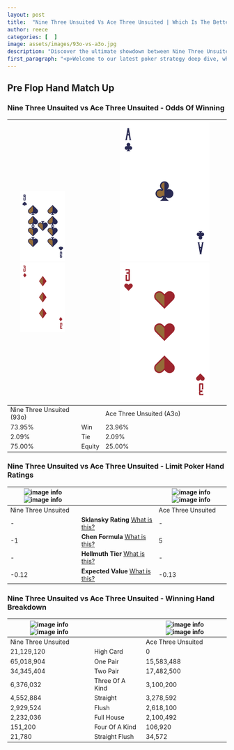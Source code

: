 ```yaml
---
layout: post
title:  "Nine Three Unsuited Vs Ace Three Unsuited | Which Is The Better Hand In Poker? A Complete Guide"
author: reece
categories: [  ]
image: assets/images/93o-vs-a3o.jpg
description: "Discover the ultimate showdown between Nine Three Unsuited and Ace Three Unsuited in poker! Uncover the odds, strategies, and scenarios where one hand triumphs over the other. Get ready to up your poker game with this thrilling analysis."
first_paragraph: "<p>Welcome to our latest poker strategy deep dive, where we're pitting two distinct hands against each other in a high-stakes showdown: Nine Three Unsuited vs Ace Three Unsuited.</p><p>In the dynamic world of poker, every decision counts, and knowing which hand holds the upper hand is key to your success at the table.</p><p>In this article, we'll dissect these two hands, explore the scenarios where one dominates the other, and equip you with the knowledge to make strategic choices that can tip the odds in your favor.</p><p>Get ready to unravel the intriguing dynamics of these poker hands and elevate your game to new heights.</p>"
---
```




[comment]: # (sp0)

## Pre Flop Hand Match Up

<div class="table hand-ratings" markdown="1"> 



### Nine Three Unsuited vs Ace Three Unsuited - Odds Of Winning


    
| ![image info](assets/images/hand1/9.png) ![image info](assets/images/hand1/3o.png) |  | ![image info](assets/images/hand2/a.png) ![image info](assets/images/hand2/3o.png) |
| -------- | -------- | -------- |
| Nine Three Unsuited (93o) |  | Ace Three Unsuited (A3o) |
| 73.95% | Win | 23.96% |
| 2.09% | Tie | 2.09% |
| 75.00% | Equity | 25.00% |




[comment]: # (sp1)



### Nine Three Unsuited vs Ace Three Unsuited - Limit Poker Hand Ratings


    
| ![image info](https://www.riverpairs.com/assets/images/hand1/9.png) ![image info](https://www.riverpairs.com/assets/images/hand1/3o.png) |  | ![image info](https://www.riverpairs.com/assets/images/hand2/a.png) ![image info](https://www.riverpairs.com/assets/images/hand2/3o.png) |
| -------- | -------- | -------- |
| Nine Three Unsuited |  | Ace Three Unsuited |
| - | **Sklansky Rating** [What is this?](/sklansky-rating-explained) | - |
| -1 | **Chen Formula** [What is this?](/chen-formula-explained) | 5 |
| - | **Hellmuth Tier** [What is this?](/Hellmuth-tier-explained) | - |
| -0.12 | **Expected Value** [What is this?](/expected-value-explained) | -0.13 |




[comment]: # (sp2)



### Nine Three Unsuited vs Ace Three Unsuited - Winning Hand Breakdown


    
| ![image info](https://www.riverpairs.com/assets/images/hand1/9.png) ![image info](https://www.riverpairs.com/assets/images/hand1/3o.png) |  | ![image info](https://www.riverpairs.com/assets/images/hand2/a.png) ![image info](https://www.riverpairs.com/assets/images/hand2/3o.png) |
| -------- | -------- | -------- |
| Nine Three Unsuited |  | Ace Three Unsuited |
| 21,129,120 | High Card | 0 |
| 65,018,904 | One Pair | 15,583,488 |
| 34,345,404 | Two Pair | 17,482,500 |
| 6,376,032 | Three Of A Kind | 3,100,200 |
| 4,552,884 | Straight | 3,278,592 |
| 2,929,524 | Flush | 2,618,100 |
| 2,232,036 | Full House | 2,100,492 |
| 151,200 | Four Of A Kind | 106,920 |
| 21,780 | Straight Flush | 34,572 |




[comment]: # (sp3)



</div>

[comment]: # (sp4)



[comment]: # (sp5)

